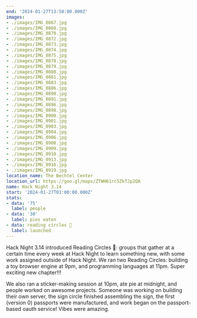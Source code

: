 ```yaml
---
end: '2024-01-27T13:50:00.000Z'
images:
- ./images/IMG_0867.jpg
- ./images/IMG_0868.jpg
- ./images/IMG_0870.jpg
- ./images/IMG_0872.jpg
- ./images/IMG_0873.jpg
- ./images/IMG_0874.jpg
- ./images/IMG_0875.jpg
- ./images/IMG_0878.jpg
- ./images/IMG_0879.jpg
- ./images/IMG_0880.jpg
- ./images/IMG_0881.jpg
- ./images/IMG_0883.jpg
- ./images/IMG_0886.jpg
- ./images/IMG_0890.jpg
- ./images/IMG_0891.jpg
- ./images/IMG_0896.jpg
- ./images/IMG_0898.jpg
- ./images/IMG_0900.jpg
- ./images/IMG_0901.jpg
- ./images/IMG_0903.jpg
- ./images/IMG_0904.jpg
- ./images/IMG_0906.jpg
- ./images/IMG_0908.jpg
- ./images/IMG_0909.jpg
- ./images/IMG_0910.jpg
- ./images/IMG_0913.jpg
- ./images/IMG_0916.jpg
- ./images/IMG_0919.jpg
location_name: The Bechtel Center
location_url: https://goo.gl/maps/ZTWH61rc5ZkTJp2QA
name: Hack Night 3.14
start: '2024-01-27T01:00:00.000Z'
stats:
- data: '75'
  label: people
- data: '30'
  label: pies eaten
- data: reading circles 📖
  label: launched
---
```


Hack Night 3.14 introduced Reading Circles 📖: groups that gather at a certain time every week at Hack Night to learn something new, with some work assigned outside of Hack Night. We ran two Reading Circles: building a toy browser engine at 9pm, and programming languages at 11pm. Super exciting new chapter!!!

We also ran a sticker-making session at 10pm, ate pie at midnight, and people worked on awesome projects. Someone was working on building their own server, the sign circle finished assembling the sign, the first (version 0) passports were manufactured, and work began on the passport-based oauth service! Vibes were amazing.